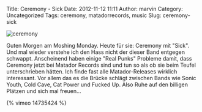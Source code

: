 Title: Ceremony - Sick
Date: 2012-11-12 11:11
Author: marvin
Category: Uncategorized
Tags: ceremony, matadorrecords, music
Slug: ceremony-sick

![ceremony]({static}/images/ceremony.jpg)

Guten Morgen am Moshing Monday. Heute für sie: Ceremony mit "Sick". Und
mal wieder verstehe ich den Hass nicht der dieser Band entgegen
schwappt. Anscheinend haben einige "Real Punks" Probleme damit, dass
Ceremony jetzt bei Matador Records sind und tun so als ob sie beim
Teufel unterschrieben hätten. Ich finde fast alle Matador-Releases
wirklich interessant. Vor allem das es die Brücke schlägt zwischen Bands
wie Sonic Youth, Cold Cave, Cat Power und Fucked Up. Also Ruhe auf den
billigen Plätzen und sich mal freuen...

{% vimeo 14735424 %}

